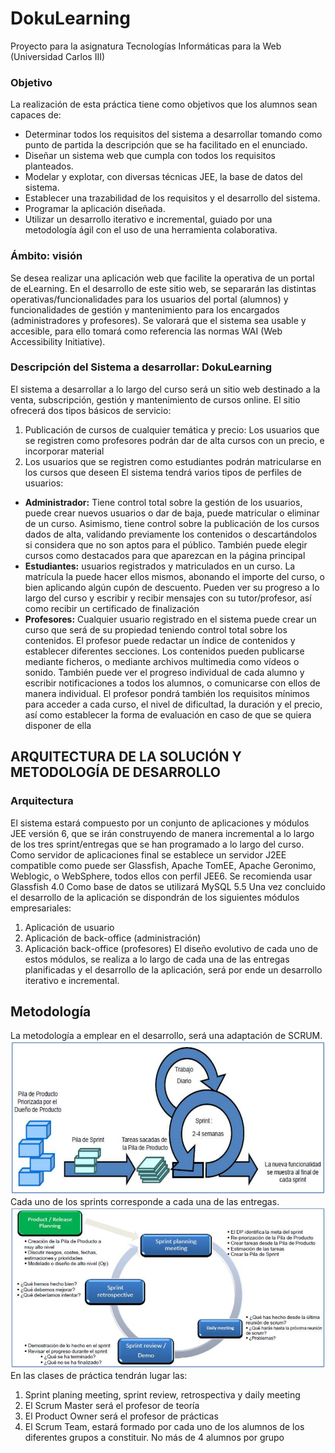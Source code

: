 # DokuLearning
Proyecto para la asignatura Tecnologías Informáticas para la Web (Universidad Carlos III)

### Objetivo
La realización de esta práctica tiene como objetivos que los alumnos sean capaces de: 
* Determinar todos los requisitos del sistema a desarrollar tomando como punto de partida la descripción que se ha facilitado en el enunciado. 
* Diseñar un sistema web que cumpla con todos los requisitos planteados. 
* Modelar y explotar, con diversas técnicas JEE, la base de datos del sistema. 
* Establecer una trazabilidad de los requisitos y el desarrollo del sistema. 
* Programar la aplicación diseñada. 
* Utilizar un desarrollo iterativo e incremental, guiado por una metodología ágil con el uso de una herramienta colaborativa.

### Ámbito: visión
Se desea realizar una aplicación web que facilite la operativa de un portal de eLearning.
En el desarrollo de este sitio web, se separarán las distintas operativas/funcionalidades para los usuarios del portal (alumnos) y funcionalidades de gestión y mantenimiento para los encargados  (administradores y
profesores).
Se valorará que el sistema sea usable y accesible, para ello tomará como referencia las normas WAI (Web Accessibility Initiative).

### Descripción del Sistema a desarrollar: DokuLearning
El sistema a desarrollar a lo largo del curso será un sitio web destinado a la venta, subscripción, gestión y mantenimiento de cursos online. El sitio ofrecerá dos tipos básicos de servicio:
1. Publicación de cursos de cualquier temática y precio: Los usuarios que se registren como profesores
podrán dar de alta cursos con un precio, e incorporar material
2. Los usuarios que se registren como estudiantes podrán matricularse en los cursos que deseen
El sistema tendrá varios tipos de perfiles de usuarios:
* __Administrador:__ Tiene control total sobre la gestión de los usuarios, puede crear nuevos usuarios o dar de baja, puede matricular o eliminar de un curso. Asimismo, tiene control sobre la publicación de los cursos dados de alta, validando previamente los contenidos o descartándolos si considera que no son aptos para el público. También puede elegir cursos como destacados para que aparezcan en la página principal
* __Estudiantes:__ usuarios registrados y matriculados en un curso. La matrícula la puede hacer ellos mismos, abonando el importe del curso, o bien aplicando algún cupón de descuento. Pueden ver su progreso a lo largo del curso y escribir y recibir mensajes con su tutor/profesor, así como recibir un certificado de finalización
* __Profesores:__ Cualquier usuario registrado en el sistema puede crear un curso que será de su propiedad teniendo control total sobre los contenidos. El profesor puede redactar un índice de contenidos y establecer diferentes secciones. Los contenidos pueden publicarse mediante ficheros, o mediante archivos multimedia como vídeos o sonido. También puede ver el progreso individual de cada alumno y escribir notificaciones a todos los alumnos, o comunicarse con ellos de manera individual. El profesor pondrá también los requisitos mínimos para acceder a cada curso, el nivel de dificultad, la duración y el precio, así como establecer la forma de evaluación en caso de que se
quiera disponer de ella

## ARQUITECTURA DE LA SOLUCIÓN Y METODOLOGÍA  DE DESARROLLO
### Arquitectura
El sistema estará compuesto por un conjunto de aplicaciones y módulos JEE versión 6, que se irán construyendo de manera incremental a lo largo de los tres sprint/entregas que se han programado a lo largo del curso.
Como servidor de aplicaciones final se establece un servidor J2EE compatible como puede ser Glassfish, Apache TomEE, Apache Geronimo, Weblogic, o WebSphere, todos ellos con perfil JEE6. 
Se recomienda usar Glassfish 4.0 
Como base de datos se utilizará MySQL 5.5
Una vez concluido el desarrollo de la aplicación se dispondrán de los siguientes módulos empresariales:
1. Aplicación de usuario
2. Aplicación de back-office (administración)
3. Aplicación back-office (profesores)
El diseño evolutivo de cada uno de estos módulos, se realiza a lo largo de cada una de las entregas planificadas y el desarrollo de la aplicación, será por ende un desarrollo iterativo e incremental.

## Metodología
La metodología a emplear en el desarrollo, será una adaptación de SCRUM.
![](/img/img1.png?raw=true)
Cada uno de los sprints corresponde a cada una de las entregas. 
![](/img/img2.png?raw=true)
En las clases de práctica tendrán lugar las:
1. Sprint planing meeting, sprint review, retrospectiva y daily meeting
2. El Scrum Master será el profesor de teoría
3. El Product Owner será el profesor de prácticas
4. El Scrum Team, estará formado por cada uno de los alumnos de los diferentes grupos a constituir. 
No más de 4 alumnos por grupo

